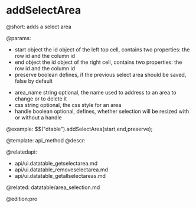 addSelectArea
=============

@short:
	adds a select area

@params:
- start			object			the id object of the left top cell, contains two properties: the row id and the column id
- end			object			the id object of the right cell, contains two properties: the row id and the column id
- preserve		boolean			defines, if the previous select area should be saved, false by default
* area_name		string			optional, the name used to address to an area to change or to delete it
* css			string			optional, the css style for an area
* handle		boolean			optional, defines, whether selection will be resized with or without a handle


@example:
$$("dtable").addSelectArea(start,end,preserve);


@template:	api_method
@descr:

@relatedapi:
- api/ui.datatable_getselectarea.md
- api/ui.datatable_removeselectarea.md
- api/ui.datatable_getallselectareas.md

@related:
datatable/area_selection.md

@edition:pro